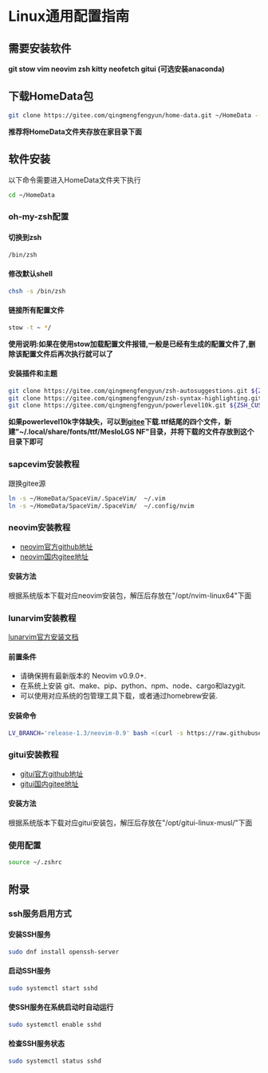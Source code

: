 # Linux通用配置指南

## 需要安装软件
**git stow vim neovim zsh kitty neofetch gitui (可选安装anaconda)**

## 下载HomeData包
```sh
git clone https://gitee.com/qingmengfengyun/home-data.git ~/HomeData --recurse-submodules
```
**推荐将HomeData文件夹存放在家目录下面**

## 软件安装 
以下命令需要进入HomeData文件夹下执行
```sh
cd ~/HomeData
```

### oh-my-zsh配置

#### 切换到zsh
```sh
/bin/zsh
```

#### 修改默认shell
```sh
chsh -s /bin/zsh
```

#### 链接所有配置文件 
```sh
stow -t ~ */
```
**使用说明:如果在使用stow加载配置文件报错,一般是已经有生成的配置文件了,删除该配置文件后再次执行就可以了**

#### 安装插件和主题
```sh
git clone https://gitee.com/qingmengfengyun/zsh-autosuggestions.git ${ZSH_CUSTOM:-~/.oh-my-zsh/custom}/plugins/zsh-autosuggestions
git clone https://gitee.com/qingmengfengyun/zsh-syntax-highlighting.git ${ZSH_CUSTOM:-~/.oh-my-zsh/custom}/plugins/zsh-syntax-highlighting
git clone https://gitee.com/qingmengfengyun/powerlevel10k.git ${ZSH_CUSTOM:-~/.oh-my-zsh/custom}/themes/powerlevel10k
```

**如果powerlevel10k字体缺失，可以到[gitee](https://gitee.com/qingmengfengyun/powerlevel10k-media)下载.ttf结尾的四个文件，新建"~/.local/share/fonts/ttf/MesloLGS NF"目录，并将下载的文件存放到这个目录下即可**

### sapcevim安装教程
跟换gitee源
```sh
ln -s ~/HomeData/SpaceVim/.SpaceVim/  ~/.vim
ln -s ~/HomeData/SpaceVim/.SpaceVim/  ~/.config/nvim
```

### neovim安装教程
- [neovim官方github地址](https://github.com/neovim/neovim)
- [neovim国内gitee地址](https://gitee.com/qingmengfengyun/neovim)

#### 安装方法
根据系统版本下载对应neovim安装包，解压后存放在"/opt/nvim-linux64"下面

### lunarvim安装教程
[lunarvim官方安装文档](https://www.lunarvim.org/zh-Hans/docs/installation)

#### 前置条件
- 请确保拥有最新版本的 Neovim v0.9.0+.
- 在系统上安装 git、make、pip、python、npm、node、cargo和lazygit.
- 可以使用对应系统的包管理工具下载，或者通过homebrew安装.

#### 安装命令
```sh
LV_BRANCH='release-1.3/neovim-0.9' bash <(curl -s https://raw.githubusercontent.com/LunarVim/LunarVim/release-1.3/neovim-0.9/utils/installer/install.sh)
```

### gitui安装教程
- [gitui官方github地址](https://github.com/extrawurst/gitui)
- [gitui国内gitee地址](https://gitee.com/qingmengfengyun/gitui)

#### 安装方法
根据系统版本下载对应gitui安装包，解压后存放在"/opt/gitui-linux-musl/"下面


### 使用配置
```sh
source ~/.zshrc
```


## 附录

### ssh服务启用方式
#### 安装SSH服务
```sh
sudo dnf install openssh-server
```
#### 启动SSH服务
```sh
sudo systemctl start sshd
```
#### 使SSH服务在系统启动时自动运行
```sh
sudo systemctl enable sshd
```
#### 检查SSH服务状态
```sh
sudo systemctl status sshd
```


